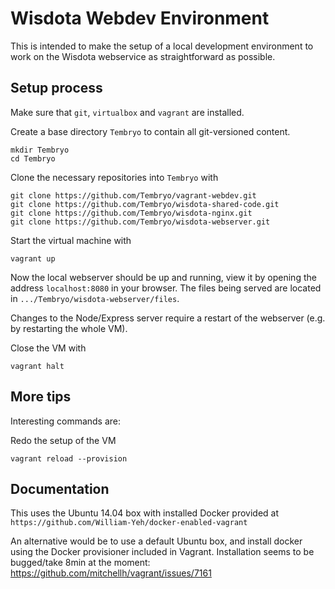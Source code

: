 # Wisdota Webdev Environment 

This is intended to make the setup of a local development environment to work on the Wisdota webservice as straightforward as possible.

## Setup process

Make sure that `git`, `virtualbox` and `vagrant` are installed.

Create a base directory `Tembryo` to contain all git-versioned content.

    mkdir Tembryo
    cd Tembryo

Clone the necessary repositories into `Tembryo` with

    git clone https://github.com/Tembryo/vagrant-webdev.git
    git clone https://github.com/Tembryo/wisdota-shared-code.git
    git clone https://github.com/Tembryo/wisdota-nginx.git
    git clone https://github.com/Tembryo/wisdota-webserver.git

Start the virtual machine with

    vagrant up

Now the local webserver should be up and running, view it by opening the address `localhost:8080` in your browser.
The files being served are located in `.../Tembryo/wisdota-webserver/files`. 

Changes to the Node/Express server require a restart of the webserver (e.g. by restarting the whole VM).

Close the VM with

    vagrant halt

## More tips

Interesting commands are:

Redo the setup of the VM

    vagrant reload --provision

## Documentation

This uses the Ubuntu 14.04 box with installed Docker provided at `https://github.com/William-Yeh/docker-enabled-vagrant`

An alternative would be to use a default Ubuntu box, and install docker using the Docker provisioner included in Vagrant. Installation seems to be bugged/take 8min at the moment: https://github.com/mitchellh/vagrant/issues/7161